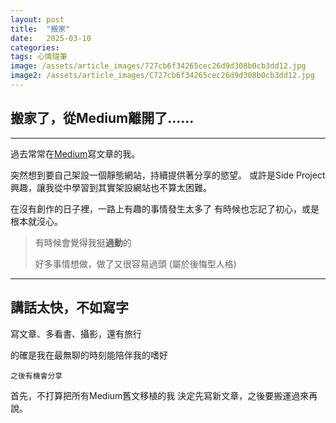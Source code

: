 ```yaml
---
layout: post
title:  "搬家"
date:   2025-03-10
categories: 
tags: 心情隨筆
image: /assets/article_images/727cb6f34265cec26d9d308b0cb3dd12.jpg
image2: /assets/article_images/C727cb6f34265cec26d9d308b0cb3dd12.jpg
---
```

## 搬家了，從Medium離開了......
----
過去常常在[Medium](https://medium.com/@clubboy123_36206)寫文章的我。

突然想到要自己架設一個靜態網站，持續提供著分享的慾望。
或許是Side Project興趣，讓我從中學習到其實架設網站也不算太困難。

在沒有創作的日子裡，一路上有趣的事情發生太多了
有時候也忘記了初心，或是根本就沒心。

>有時候會覺得我挺**過動**的
>
>好多事情想做，做了又很容易過頭 (屬於後悔型人格)

-------

## 講話太快，不如寫字
寫文章、多看書、攝影，還有旅行

的確是我在最無聊的時刻能陪伴我的嗜好

`之後有機會分享`

首先，不打算把所有Medium舊文移植的我
決定先寫新文章，之後要搬運過來再說。
